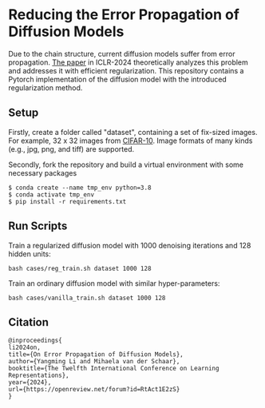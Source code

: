 # Reducing the Error Propagation of Diffusion Models

Due to the chain structure, current diffusion models suffer from error propagation. [The paper](https://openreview.net/forum?id=RtAct1E2zS) in ICLR-2024 theoretically analyzes this problem and addresses it with efficient regularization. This repository contains a Pytorch implementation of the diffusion model with the introduced regularization method.

## Setup

Firstly, create a folder called "dataset", containing a set of fix-sized images. For example, 32 x 32 images from [CIFAR-10](https://www.cs.toronto.edu/~kriz/cifar.html). Image formats of many kinds (e.g., jpg, png, and tiff) are supported.

Secondly, fork the repository and build a virtual environment with some necessary packages

```
$ conda create --name tmp_env python=3.8
$ conda activate tmp_env
$ pip install -r requirements.txt
```

## Run Scripts

Train a regularized diffusion model with $1000$ denoising iterations and $128$ hidden units:

```
bash cases/reg_train.sh dataset 1000 128
```

Train an ordinary diffusion model with similar hyper-parameters:

```
bash cases/vanilla_train.sh dataset 1000 128
```

## Citation

```
@inproceedings{
li2024on,
title={On Error Propagation of Diffusion Models},
author={Yangming Li and Mihaela van der Schaar},
booktitle={The Twelfth International Conference on Learning Representations},
year={2024},
url={https://openreview.net/forum?id=RtAct1E2zS}
}
```
